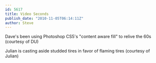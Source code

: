 ```yaml
---
id: 5617
title: Video Seconds
publish_date: "2010-11-05T06:14:11Z"
author: Steve
---
```

Dave's been using Photoshop CS5's "content aware fill" to relive the 60s (courtesy of DU)

Julian is casting aside studded tires in favor of flaming tires (courtesy of Julian)
